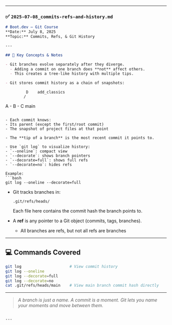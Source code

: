

---


### ✅ `2025-07-08_commits-refs-and-history.md`

```markdown
# Boot.dev – Git Course  
**Date:** July 8, 2025  
**Topic:** Commits, Refs, & Git History

---

## 🧠 Key Concepts & Notes

- Git branches evolve separately after they diverge.
  - Adding a commit on one branch does **not** affect others.
  - This creates a tree-like history with multiple tips.

- Git stores commit history as a chain of snapshots:
````

```
         D    add_classics
        /
```

A - B - C   main

````

- Each commit knows:
- Its parent (except the first/root commit)
- The snapshot of project files at that point

- The **tip of a branch** is the most recent commit it points to.

- Use `git log` to visualize history:
- `--oneline`: compact view
- `--decorate`: shows branch pointers
- `--decorate=full`: shows full refs
- `--decorate=no`: hides refs

Example:
```bash
git log --oneline --decorate=full
````

* Git tracks branches in:

  ```
  .git/refs/heads/
  ```

  Each file here contains the commit hash the branch points to.

* A **ref** is any pointer to a Git object (commits, tags, branches).

  * All branches are refs, but not all refs are branches

---

## 💻 Commands Covered

```bash
git log                     # View commit history
git log --oneline
git log --decorate=full
git log --decorate=no
cat .git/refs/heads/main    # View main branch commit hash directly
```

---

> *A branch is just a name. A commit is a moment. Git lets you name your moments and move between them.*

```

---


